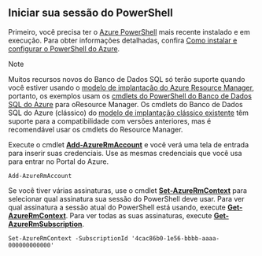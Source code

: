
## Iniciar sua sessão do PowerShell
Primeiro, você precisa ter o [Azure PowerShell](https://msdn.microsoft.com/library/mt619274.aspx) mais recente instalado e em execução. Para obter informações detalhadas, confira [Como instalar e configurar o PowerShell do Azure](../articles/powershell-install-configure.md).

> [!NOTE]
> Muitos recursos novos do Banco de Dados SQL só terão suporte quando você estiver usando o [modelo de implantação do Azure Resource Manager](../articles/resource-group-overview.md), portanto, os exemplos usam os [cmdlets do PowerShell do Banco de Dados SQL do Azure](https://msdn.microsoft.com/library/azure/mt574084.aspx) para oResource Manager. Os cmdlets do Banco de Dados SQL do Azure (clássico) do [modelo de implantação clássico existente](https://msdn.microsoft.com/library/azure/dn546723.aspx) têm suporte para a compatibilidade com versões anteriores, mas é recomendável usar os cmdlets do Resource Manager.
> 
> 

Execute o cmdlet [**Add-AzureRmAccount**](https://msdn.microsoft.com/library/mt619267.aspx) e você verá uma tela de entrada para inserir suas credenciais. Use as mesmas credenciais que você usa para entrar no Portal do Azure.

    Add-AzureRmAccount

Se você tiver várias assinaturas, use o cmdlet [**Set-AzureRmContext**](https://msdn.microsoft.com/library/mt619263.aspx) para selecionar qual assinatura sua sessão do PowerShell deve usar. Para ver qual assinatura a sessão atual do PowerShell está usando, execute [**Get-AzureRmContext**](https://msdn.microsoft.com/library/mt619265.aspx). Para ver todas as suas assinaturas, execute [**Get-AzureRmSubscription**](https://msdn.microsoft.com/library/mt619284.aspx).

    Set-AzureRmContext -SubscriptionId '4cac86b0-1e56-bbbb-aaaa-000000000000'

<!---HONumber=AcomDC_0803_2016-->